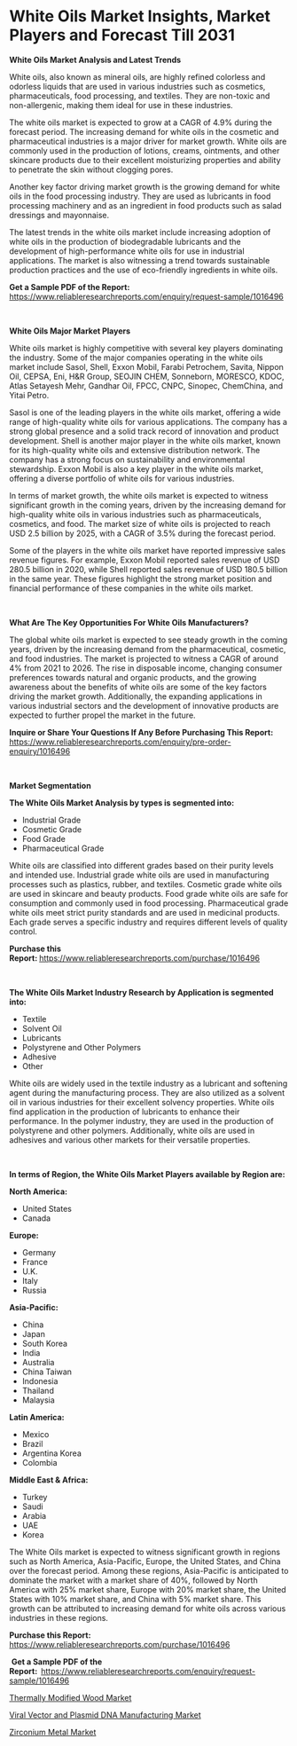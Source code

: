 <p><h1>White Oils Market Insights, Market Players and Forecast Till 2031</h1></p><p><strong>White Oils Market Analysis and Latest Trends</strong></p>
<p><p>White oils, also known as mineral oils, are highly refined colorless and odorless liquids that are used in various industries such as cosmetics, pharmaceuticals, food processing, and textiles. They are non-toxic and non-allergenic, making them ideal for use in these industries.</p><p>The white oils market is expected to grow at a CAGR of 4.9% during the forecast period. The increasing demand for white oils in the cosmetic and pharmaceutical industries is a major driver for market growth. White oils are commonly used in the production of lotions, creams, ointments, and other skincare products due to their excellent moisturizing properties and ability to penetrate the skin without clogging pores.</p><p>Another key factor driving market growth is the growing demand for white oils in the food processing industry. They are used as lubricants in food processing machinery and as an ingredient in food products such as salad dressings and mayonnaise.</p><p>The latest trends in the white oils market include increasing adoption of white oils in the production of biodegradable lubricants and the development of high-performance white oils for use in industrial applications. The market is also witnessing a trend towards sustainable production practices and the use of eco-friendly ingredients in white oils.</p></p>
<p><strong>Get a Sample PDF of the Report:&nbsp;</strong> <a href="https://www.reliableresearchreports.com/enquiry/request-sample/1016496">https://www.reliableresearchreports.com/enquiry/request-sample/1016496</a></p>
<p>&nbsp;</p>
<p><strong>White Oils Major Market Players</strong></p>
<p><p>White oils market is highly competitive with several key players dominating the industry. Some of the major companies operating in the white oils market include Sasol, Shell, Exxon Mobil, Farabi Petrochem, Savita, Nippon Oil, CEPSA, Eni, H&R Group, SEOJIN CHEM, Sonneborn, MORESCO, KDOC, Atlas Setayesh Mehr, Gandhar Oil, FPCC, CNPC, Sinopec, ChemChina, and Yitai Petro.</p><p>Sasol is one of the leading players in the white oils market, offering a wide range of high-quality white oils for various applications. The company has a strong global presence and a solid track record of innovation and product development. Shell is another major player in the white oils market, known for its high-quality white oils and extensive distribution network. The company has a strong focus on sustainability and environmental stewardship. Exxon Mobil is also a key player in the white oils market, offering a diverse portfolio of white oils for various industries.</p><p>In terms of market growth, the white oils market is expected to witness significant growth in the coming years, driven by the increasing demand for high-quality white oils in various industries such as pharmaceuticals, cosmetics, and food. The market size of white oils is projected to reach USD 2.5 billion by 2025, with a CAGR of 3.5% during the forecast period.</p><p>Some of the players in the white oils market have reported impressive sales revenue figures. For example, Exxon Mobil reported sales revenue of USD 280.5 billion in 2020, while Shell reported sales revenue of USD 180.5 billion in the same year. These figures highlight the strong market position and financial performance of these companies in the white oils market.</p></p>
<p>&nbsp;</p>
<p><strong>What Are The Key Opportunities For White Oils Manufacturers?</strong></p>
<p><p>The global white oils market is expected to see steady growth in the coming years, driven by the increasing demand from the pharmaceutical, cosmetic, and food industries. The market is projected to witness a CAGR of around 4% from 2021 to 2026. The rise in disposable income, changing consumer preferences towards natural and organic products, and the growing awareness about the benefits of white oils are some of the key factors driving the market growth. Additionally, the expanding applications in various industrial sectors and the development of innovative products are expected to further propel the market in the future.</p></p>
<p><strong>Inquire or Share Your Questions If Any Before Purchasing This Report:</strong> <a href="https://www.reliableresearchreports.com/enquiry/pre-order-enquiry/1016496">https://www.reliableresearchreports.com/enquiry/pre-order-enquiry/1016496</a></p>
<p>&nbsp;</p>
<p><strong>Market Segmentation</strong></p>
<p><strong>The White Oils Market Analysis by types is segmented into:</strong></p>
<p><ul><li>Industrial Grade</li><li>Cosmetic Grade</li><li>Food Grade</li><li>Pharmaceutical Grade</li></ul></p>
<p><p>White oils are classified into different grades based on their purity levels and intended use. Industrial grade white oils are used in manufacturing processes such as plastics, rubber, and textiles. Cosmetic grade white oils are used in skincare and beauty products. Food grade white oils are safe for consumption and commonly used in food processing. Pharmaceutical grade white oils meet strict purity standards and are used in medicinal products. Each grade serves a specific industry and requires different levels of quality control.</p></p>
<p><strong>Purchase this Report:&nbsp;</strong><a href="https://www.reliableresearchreports.com/purchase/1016496">https://www.reliableresearchreports.com/purchase/1016496</a></p>
<p>&nbsp;</p>
<p><strong>The White Oils Market Industry Research by Application is segmented into:</strong></p>
<p><ul><li>Textile</li><li>Solvent Oil</li><li>Lubricants</li><li>Polystyrene and Other Polymers</li><li>Adhesive</li><li>Other</li></ul></p>
<p><p>White oils are widely used in the textile industry as a lubricant and softening agent during the manufacturing process. They are also utilized as a solvent oil in various industries for their excellent solvency properties. White oils find application in the production of lubricants to enhance their performance. In the polymer industry, they are used in the production of polystyrene and other polymers. Additionally, white oils are used in adhesives and various other markets for their versatile properties.</p></p>
<p>&nbsp;</p>
<p><strong>In terms of Region, the White Oils Market Players available by Region are:</strong></p>
<p>
    <p> <strong> North America: </strong>
        <ul>
            <li>United States</li>
            <li>Canada</li>
        </ul>
        </p> 
    <p> <strong> Europe: </strong>
        <ul>
            <li>Germany</li>
            <li>France</li>
            <li>U.K.</li>
            <li>Italy</li>
            <li>Russia</li>
        </ul>
        </p> 
    <p> <strong> Asia-Pacific: </strong>
        <ul>
            <li>China</li>
            <li>Japan</li>
            <li>South Korea</li>
            <li>India</li>
            <li>Australia</li>
            <li>China Taiwan</li>
            <li>Indonesia</li>
            <li>Thailand</li>
            <li>Malaysia</li>
        </ul>
        </p> 
    <p> <strong> Latin America: </strong>
        <ul>
            <li>Mexico</li>
            <li>Brazil</li>
            <li>Argentina Korea</li>
            <li>Colombia</li>
        </ul>
        </p> 
    <p> <strong> Middle East & Africa: </strong>
        <ul>
            <li>Turkey</li>
            <li>Saudi</li>
            <li>Arabia</li>
            <li>UAE</li>
            <li>Korea</li>
        </ul>
    </p>
    </p>
<p><p>The White Oils market is expected to witness significant growth in regions such as North America, Asia-Pacific, Europe, the United States, and China over the forecast period. Among these regions, Asia-Pacific is anticipated to dominate the market with a market share of 40%, followed by North America with 25% market share, Europe with 20% market share, the United States with 10% market share, and China with 5% market share. This growth can be attributed to increasing demand for white oils across various industries in these regions.</p></p>
<p><strong>Purchase this Report: </strong><a href="https://www.reliableresearchreports.com/purchase/1016496">https://www.reliableresearchreports.com/purchase/1016496</a></p>
<p>&nbsp;<strong>Get a Sample PDF of the Report:&nbsp;&nbsp;</strong><a href="https://www.reliableresearchreports.com/enquiry/request-sample/1016496">https://www.reliableresearchreports.com/enquiry/request-sample/1016496</a></p>
<p><strong></strong></p>
<p><p><a href="https://github.com/kufem1/Market-Research-Report-List-1/blob/main/thermally-modified-wood-market.md">Thermally Modified Wood Market</a></p><p><a href="https://view.publitas.com/reportprime-1/viral-vector-and-plasmid-dna-manufacturing-market-share-market-new-trends-analysis-report-by-type-by-application-by-end-use-by-region-and-segment-forecasts-2023-2030/">Viral Vector and Plasmid DNA Manufacturing Market</a></p><p><a href="https://github.com/singletonthaxterkelliehr2df/Market-Research-Report-List-1/blob/main/zirconium-metal-market.md">Zirconium Metal Market</a></p></p>